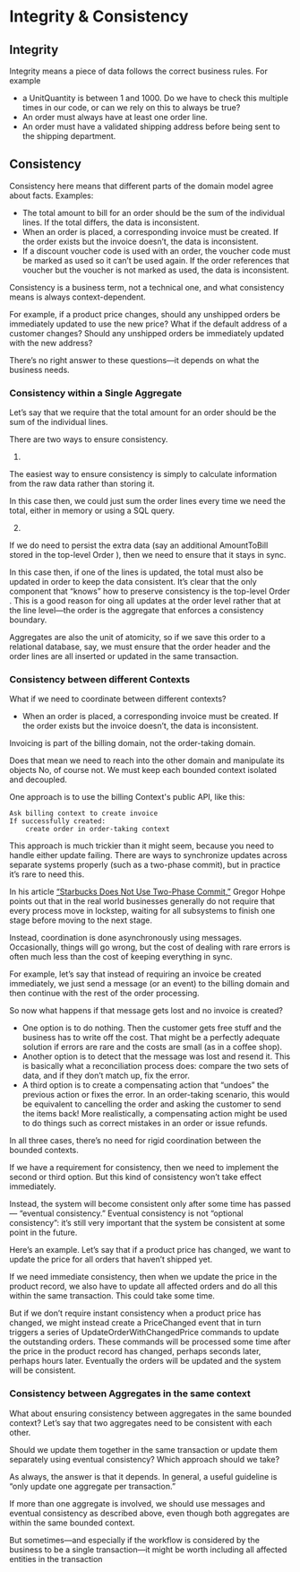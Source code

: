 # Integrity & Consistency 

## Integrity 

Integrity means a piece of data follows the correct business rules. For example

- a UnitQuantity is between 1 and 1000. Do we have to check this multiple times in our code, or can we rely on this to always be true?
- An order must always have at least one order line.
- An order must have a validated shipping address before being sent to the shipping department.

## Consistency 

Consistency here means that different parts of the domain model agree about facts. Examples: 

- The total amount to bill for an order should be the sum of the individual lines. If the total differs, the data is inconsistent.
- When an order is placed, a corresponding invoice must be created. If the order exists but the invoice doesn’t, the data is inconsistent.
- If a discount voucher code is used with an order, the voucher code must be marked as used so it can’t be used again. If the order references that
voucher but the voucher is not marked as used, the data is inconsistent.

Consistency is a business term, not a technical one, and what consistency means is always context-dependent. 

For example, 
    if a product price changes, should any unshipped orders be immediately updated to use the new price? What if the default address of a customer changes? 
    Should any unshipped orders be immediately updated with the new address? 
    
There’s no right answer to these questions—it depends on what the business needs.

### Consistency within a Single Aggregate

Let’s say that we require that the total amount for an order should be the sum of the individual lines. 

There are two ways to ensure consistency.

1. 

The easiest way to ensure consistency is simply to calculate information from the raw data rather than storing it. 

In this case then, we could just sum the order lines every time we need the total, either in memory or using a SQL query.

2. 
If we do need to persist the extra data (say an additional AmountToBill stored in the top-level Order ), then we need to ensure that it stays in sync. 

In this case then, if one of the lines is updated, the total must also be updated in order to keep the data consistent. It’s clear that the only component that “knows” how to preserve consistency is the top-level Order . This is a good reason for oing all updates at the order level rather that at the line level—the order is the aggregate that enforces a consistency boundary.

Aggregates are also the unit of atomicity, so if we save this order to a relational database, say, we must ensure that the order header and the order lines are all inserted or updated in the same transaction.


### Consistency between different Contexts

What if we need to coordinate between different contexts?

- When an order is placed, a corresponding invoice must be created. If the order exists but the invoice doesn’t, the data is inconsistent.

Invoicing is part of the billing domain, not the order-taking domain. 

Does that mean we need to reach into the other domain and manipulate its objects No, of course not. We must keep each bounded context isolated and decoupled.

One approach is to use the billing Context's public API, like this: 

```
Ask billing context to create invoice
If successfully created:
    create order in order-taking context
```

This approach is much trickier than it might seem, because you need to handle either update failing. There are ways to synchronize updates across separate systems properly (such as a two-phase commit), but in practice it’s rare to need this.

In his article [“Starbucks Does Not Use Two-Phase Commit,”](https://www.enterpriseintegrationpatterns.com/ramblings/18_starbucks.html) 
Gregor Hohpe points out that in the real world businesses generally do not require that every process move in lockstep, waiting for all subsystems to finish one stage before moving to the next stage. 

Instead, coordination is done asynchronously using messages. Occasionally, things will go wrong, but the cost of dealing with rare errors is often much less than the cost of keeping everything in sync.

For example, let’s say that instead of requiring an invoice be created immediately, we just send a message (or an event) to the billing domain and then continue with the rest of the order processing.

So now what happens if that message gets lost and no invoice is created?
- One option is to do nothing. Then the customer gets free stuff and the business has to write off the cost. That might be a perfectly adequate solution if errors are rare and the costs are small (as in a coffee shop).
- Another option is to detect that the message was lost and resend it. This is basically what a reconciliation process does: compare the two sets of data, and if they don’t match up, fix the error.
- A third option is to create a compensating action that “undoes” the previous action or fixes the error. In an order-taking scenario, this would be equivalent to cancelling the order and asking the customer to send the items back! More realistically, a compensating action might be used to do things such as correct mistakes in an order or issue refunds.

In all three cases, there’s no need for rigid coordination between the bounded contexts.

If we have a requirement for consistency, then we need to implement the second or third option. But this kind of consistency won’t take effect immediately.

Instead, the system will become consistent only after some time has passed— “eventual consistency.” Eventual consistency is not “optional consistency”: it’s still very important that the system be consistent at some point in the future.

Here’s an example. Let’s say that if a product price has changed, we want to update the price for all orders that haven’t shipped yet. 

If we need immediate consistency, then when we update the price in the product record, we also have to update all affected orders and do all this within the same transaction. This could take some time. 

But if we don’t require instant consistency when a product price has changed, we might instead create a PriceChanged event that in turn triggers a series of UpdateOrderWithChangedPrice commands to update the outstanding orders. These commands will be processed some time after the price in the product record has changed, perhaps seconds later, perhaps hours later. Eventually the orders will be updated and the system will be consistent.

### Consistency between Aggregates in the same context

What about ensuring consistency between aggregates in the same bounded context? Let’s say that two aggregates need to be consistent with each other.

Should we update them together in the same transaction or update them separately using eventual consistency? Which approach should we take?

As always, the answer is that it depends. In general, a useful guideline is “only update one aggregate per transaction.” 

If more than one aggregate is involved, we should use messages and eventual consistency as described above, even though both aggregates are within the same bounded context.

But sometimes—and especially if the workflow is considered by the business to be a single transaction—it might be worth including all affected entities in the transaction
